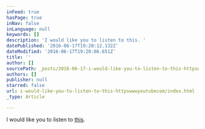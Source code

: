 ```yaml
---
inFeed: true
hasPage: true
inNav: false
inLanguage: null
keywords: []
description: 'I would like you to listen to this. '
datePublished: '2016-06-17T19:20:12.132Z'
dateModified: '2016-06-17T19:20:06.651Z'
title: ''
author: []
sourcePath: _posts/2016-06-17-i-would-like-you-to-listen-to-this-httpswwwyoutubecom.md
authors: []
publisher: null
starred: false
url: i-would-like-you-to-listen-to-this-httpswwwyoutubecom/index.html
_type: Article

---
```

I would like you to listen to [this][0].

[0]: https://www.youtube.com/watch?v=S7K-nr8v6aY